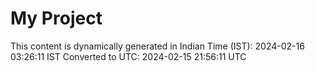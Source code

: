 # My Project

This content is dynamically generated in Indian Time (IST): 2024-02-16 03:26:11 IST
Converted to UTC: 2024-02-15 21:56:11 UTC
